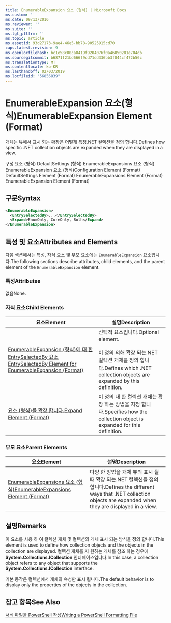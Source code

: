 ```yaml
---
title: EnumerableExpansion 요소 (형식) | Microsoft Docs
ms.custom: ''
ms.date: 09/13/2016
ms.reviewer: ''
ms.suite: ''
ms.tgt_pltfrm: ''
ms.topic: article
ms.assetid: 93d27173-9ae4-46e5-bb78-90525915cd70
caps.latest.revision: 9
ms.openlocfilehash: bc1e58c00ca8419f9204076f0a46050281e704db
ms.sourcegitcommit: b6871f21bd666f9cd71dd336bb3f844cf472b56c
ms.translationtype: MT
ms.contentlocale: ko-KR
ms.lasthandoff: 02/03/2019
ms.locfileid: "56856839"
---
```

# <a name="enumerableexpansion-element-format"></a><span data-ttu-id="5d876-102">EnumerableExpansion 요소(형식)</span><span class="sxs-lookup"><span data-stu-id="5d876-102">EnumerableExpansion Element (Format)</span></span>

<span data-ttu-id="5d876-103">개체는 뷰에서 표시 되는 확장은 어떻게 특정.NET 컬렉션을 정의 합니다.</span><span class="sxs-lookup"><span data-stu-id="5d876-103">Defines how specific .NET collection objects are expanded when they are displayed in a view.</span></span>

<span data-ttu-id="5d876-104">구성 요소 (형식) DefaultSettings (형식) EnumerableExpansions 요소 (형식) EnumerableExpansion 요소 (형식)</span><span class="sxs-lookup"><span data-stu-id="5d876-104">Configuration Element (Format) DefaultSettings Element (Format) EnumerableExpansions Element (Format) EnumerableExpansion Element (Format)</span></span>

## <a name="syntax"></a><span data-ttu-id="5d876-105">구문</span><span class="sxs-lookup"><span data-stu-id="5d876-105">Syntax</span></span>

```xml
<EnumerableExpansion>
  <EntrySelectedBy>...</EntrySelectedBy>
  <Expand>EnumOnly, CoreOnly, Both</Expand>
</EnumerableExpansion>
```

## <a name="attributes-and-elements"></a><span data-ttu-id="5d876-106">특성 및 요소</span><span class="sxs-lookup"><span data-stu-id="5d876-106">Attributes and Elements</span></span>

<span data-ttu-id="5d876-107">다음 섹션에서는 특성, 자식 요소 및 부모 요소에는 `EnumerableExpansion` 요소입니다.</span><span class="sxs-lookup"><span data-stu-id="5d876-107">The following sections describe attributes, child elements, and the parent element of the `EnumerableExpansion` element.</span></span>

### <a name="attributes"></a><span data-ttu-id="5d876-108">특성</span><span class="sxs-lookup"><span data-stu-id="5d876-108">Attributes</span></span>

<span data-ttu-id="5d876-109">없음</span><span class="sxs-lookup"><span data-stu-id="5d876-109">None.</span></span>

### <a name="child-elements"></a><span data-ttu-id="5d876-110">자식 요소</span><span class="sxs-lookup"><span data-stu-id="5d876-110">Child Elements</span></span>

|<span data-ttu-id="5d876-111">요소</span><span class="sxs-lookup"><span data-stu-id="5d876-111">Element</span></span>|<span data-ttu-id="5d876-112">설명</span><span class="sxs-lookup"><span data-stu-id="5d876-112">Description</span></span>|
|-------------|-----------------|
|[<span data-ttu-id="5d876-113">EnumerableExpansion (형식)에 대 한 EntrySelectedBy 요소</span><span class="sxs-lookup"><span data-stu-id="5d876-113">EntrySelectedBy Element for EnumerableExpansion (Format)</span></span>](./entryselectedby-element-for-enumerableexpansion-format.md)|<span data-ttu-id="5d876-114">선택적 요소입니다.</span><span class="sxs-lookup"><span data-stu-id="5d876-114">Optional element.</span></span><br /><br /> <span data-ttu-id="5d876-115">이 정의 의해 확장 되는.NET 컬렉션 개체를 정의 합니다.</span><span class="sxs-lookup"><span data-stu-id="5d876-115">Defines which .NET collection objects are expanded by this definition.</span></span>|
|[<span data-ttu-id="5d876-116">요소 (형식)를 확장 합니다.</span><span class="sxs-lookup"><span data-stu-id="5d876-116">Expand Element (Format)</span></span>](./expand-element-format.md)|<span data-ttu-id="5d876-117">이 정의 대 한 컬렉션 개체는 확장 하는 방법을 지정 합니다.</span><span class="sxs-lookup"><span data-stu-id="5d876-117">Specifies how the collection object is expanded for this definition.</span></span>|

### <a name="parent-elements"></a><span data-ttu-id="5d876-118">부모 요소</span><span class="sxs-lookup"><span data-stu-id="5d876-118">Parent Elements</span></span>

|<span data-ttu-id="5d876-119">요소</span><span class="sxs-lookup"><span data-stu-id="5d876-119">Element</span></span>|<span data-ttu-id="5d876-120">설명</span><span class="sxs-lookup"><span data-stu-id="5d876-120">Description</span></span>|
|-------------|-----------------|
|[<span data-ttu-id="5d876-121">EnumerableExpansions 요소 (형식)</span><span class="sxs-lookup"><span data-stu-id="5d876-121">EnumerableExpansions Element (Format)</span></span>](./enumerableexpansions-element-format.md)|<span data-ttu-id="5d876-122">다양 한 방법을 개체 뷰의 표시 될 때 확장 되는.NET 컬렉션을 정의 합니다.</span><span class="sxs-lookup"><span data-stu-id="5d876-122">Defines the different ways that .NET collection objects are expanded when they are displayed in a view.</span></span>|

## <a name="remarks"></a><span data-ttu-id="5d876-123">설명</span><span class="sxs-lookup"><span data-stu-id="5d876-123">Remarks</span></span>

<span data-ttu-id="5d876-124">이 요소를 사용 하 여 컬렉션 개체 및 컬렉션의 개체 표시 되는 방식을 정의 합니다.</span><span class="sxs-lookup"><span data-stu-id="5d876-124">This element is used to define how collection objects and the objects in the collection are displayed.</span></span> <span data-ttu-id="5d876-125">컬렉션 개체를 지 원하는 개체를 참조 하는 경우에 **System.Collections.ICollection** 인터페이스입니다.</span><span class="sxs-lookup"><span data-stu-id="5d876-125">In this case, a collection object refers to any object that supports the  **System.Collections.ICollection** interface.</span></span>

<span data-ttu-id="5d876-126">기본 동작은 컬렉션에서 개체의 속성만 표시 됩니다.</span><span class="sxs-lookup"><span data-stu-id="5d876-126">The default behavior is to display only the properties of the objects in the collection.</span></span>

## <a name="see-also"></a><span data-ttu-id="5d876-127">참고 항목</span><span class="sxs-lookup"><span data-stu-id="5d876-127">See Also</span></span>

[<span data-ttu-id="5d876-128">서식 파일을 PowerShell 작성</span><span class="sxs-lookup"><span data-stu-id="5d876-128">Writing a PowerShell Formatting File</span></span>](./writing-a-powershell-formatting-file.md)
